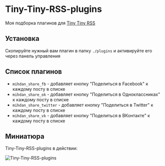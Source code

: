 Tiny-Tiny-RSS-plugins
=====================
Моя подборка плагинов для [Tiny Tiny RSS](https://github.com/mihdan/Tiny-Tiny-RSS)

Установка
---------
Скопируйте нужный вам плагин в папку `./plugins` и активируйте его через панель управления

Список плагинов
---------------

* `mihdan_share_fb` - добавляет кнопку "Поделиться в Facebook" к каждому посту в списке
* `mihdan_share_ok` - добавляет кнопку "Поделиться в Одноклассниках" к каждому посту в списке
* `mihdan_share_twitter` - добавляет кнопку "Поделиться в Twitter" к каждому посту в списке
* `mihdan_share_vk` - добавляет кнопку "Поделиться в ВКонтакте" к каждому посту в списке

Миниатюра
---------
Tiny-Tiny-RSS-plugins в действии:

![Tiny-Tiny-RSS-plugins](https://raw.github.com/mihdan/Tiny-Tiny-RSS-plugins/master/images/screenshot.png)
